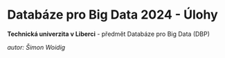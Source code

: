 # Databáze pro Big Data 2024 - Úlohy

**Technická univerzita v Liberci** - předmět Databáze pro Big Data (DBP)

_autor: Šimon Woidig_
